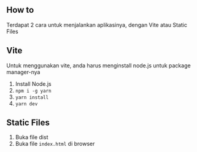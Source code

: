 ## How to

Terdapat 2 cara untuk menjalankan aplikasinya, dengan Vite atau Static Files

## Vite
Untuk menggunakan vite, anda harus menginstall node.js untuk package manager-nya

1. Install Node.js
2. `npm i -g yarn`
3. `yarn install`
4. `yarn dev`

## Static Files

1. Buka file dist
2. Buka file `index.html` di browser